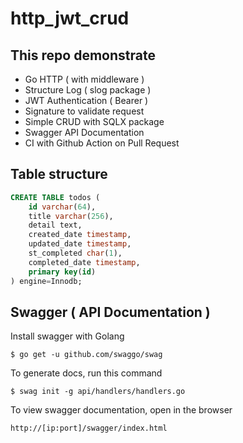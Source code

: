 # http_jwt_crud

## This repo demonstrate
- Go HTTP ( with middleware )
- Structure Log ( slog package )
- JWT Authentication ( Bearer )
- Signature to validate request
- Simple CRUD with SQLX package
- Swagger API Documentation
- CI with Github Action on Pull Request 

## Table structure
```sql
CREATE TABLE todos (
	id varchar(64),
	title varchar(256),
	detail text,
	created_date timestamp,
	updated_date timestamp,
	st_completed char(1),
	completed_date timestamp,
	primary key(id)
) engine=Innodb;
```

## Swagger ( API Documentation )
Install swagger with Golang
```console
$ go get -u github.com/swaggo/swag
```

To generate docs, run this command
```console
$ swag init -g api/handlers/handlers.go
```

To view swagger documentation, open in the browser 
```console
http://[ip:port]/swagger/index.html
```
